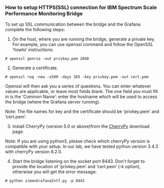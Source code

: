 ### How to setup HTTPS(SSL) connection for IBM Spectrum Scale Performance Monitoring Bridge

To set up SSL communication between the bridge and the Grafana complete the following steps:


1. On the host, where you are running the bridge, generate a private key. For example, you can use openssl command and follow the OpenSSL ‘howto’ instructions:

```shell
# openssl genrsa -out privkey.pem 2048
```


2. Generate a certificate.

```shell
# openssl req -new -x509 -days 365 -key privkey.pem -out cert.pem
```

Openssl will then ask you a series of questions. You can enter whatever values are applicable, or leave most fields blank. The one field you must fill in is the ‘Common Name’: enter the hostname which will be used to access the bridge (where the Grafana server running).

Note: The file names for key and the certificate should be ‘privkey.pem’ and ‘cert.pem’.


3. Install CherryPy (version 5.0 or above)from the [CherryPy](https://cherrypy.org/) download page.

Note: If you are using python3, please check which cherryPy version is compatible with your setup. In our lab, we have tested python version 3.4.3 with cherryPy version 8.2.0.


4. Start the bridge listening on the socket port 8443. Don't forget to provide the location of ‘privkey.pem’ and ‘cert.pem’ (-k option), otherwise you will get the error message:

```shell
# python zimonGrafanaIntf.py -p 8443
```
